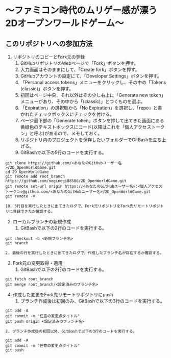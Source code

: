 # ～ファミコン時代のムリゲー感が漂う2Dオープンワールドゲーム～


## このリポジトリへの参加方法

1. リポジトリのコピーとFork元の登録
	1. GitHubリポジトリのWebページで「Fork」ボタンを押す。
	2. 入力画面はそのままにして、「Create fork」ボタンを押す。
	3. GitHubアカウントの設定にて、「Developer Settings」ボタンを押す。
	4. 「Personal access tokens」メニューをクリックし、その中の「Tokens (classic)」ボタンを押す。
	5. 初回はページ中央、それ以外はその少し右上に「Generate new token」メニューがあり、その中から「(classic)」とつくものを選ぶ。
	6. 「Expiration」の選択肢から「No Expiration」を選択し、「repo」と書かれたチェックボックスにチェックを付ける。
	7.  ページ最下部の「Generate token」ボタンを押して出てきた画面にある黄緑色のテキストボックスにコード(以降はこれを「個人アクセストークン」と呼ぶ)があるので、メモしておく。
	8. リポジトリ内のプロジェクトを保存したいフォルダーでGitBashを立ち上げる。
	9. GitBashで以下の5行のコードを実行する。
```Bash:Bash
git clone https://github.com/<あなたのGitHubユーザー名>/2D_OpenWorldGame.git
cd 2D_OpenWorldGame
git remote add root_branch https://github.com/neginegi88586/2D_OpenWorldGame.git
git remote set-url origin https://<あなたのGitHubユーザー名>:<個人アクセストークン>@github.com/<あなたのGitHubユーザー名>/2D_OpenWorldGame.git
git remote -v
```
	10. 5行目を実行したときに出てきたログで、Fork元リポジトリをFork先リモートリポジトリに登録できたか確認する。

2. ローカルブランチの新規作成
	1. GitBashで以下の2行のコードを実行する。
```Bash:Bash
git checkout -b <新規ブランチ名>
git branch
```
	2. 最後の行を実行したときに出てきたログで、作成したブランチ名が存在するか確認する。
     
3. Fork元の変更取得・適用
	1. GitBashで以下の2行のコードを実行する。

```Bash:Bash
git fetch root_branch
git merge root_branch/<設定済みのブランチ名>
```

4. 作成した変更をFork先リモートリポジトリにpush
	1. ブランチ作成後は初回のみ、GitBashで以下の3行のコードを実行する。
```Bash:Bash
git add -A
git commit -m "任意の変更点タイトル"
git push origin <設定済みのブランチ名>
```
	2. ブランチ作成後の初回以外、GitBashで以下の3行のコードを実行する。
```Bash:Bash
git add -A
git commit -m "任意の変更点タイトル"
git push
```
